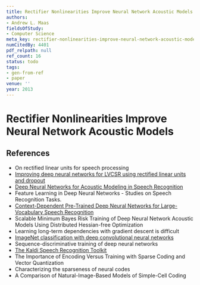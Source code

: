 ```yaml
---
title: Rectifier Nonlinearities Improve Neural Network Acoustic Models
authors:
- Andrew L. Maas
fieldsOfStudy:
- Computer Science
meta_key: rectifier-nonlinearities-improve-neural-network-acoustic-models
numCitedBy: 4401
pdf_relpath: null
ref_count: 16
status: todo
tags:
- gen-from-ref
- paper
venue: ''
year: 2013
---
```


# Rectifier Nonlinearities Improve Neural Network Acoustic Models

## References

- On rectified linear units for speech processing
- [Improving deep neural networks for LVCSR using rectified linear units and dropout](./improving-deep-neural-networks-for-lvcsr-using-rectified-linear-units-and-dropout.md)
- [Deep Neural Networks for Acoustic Modeling in Speech Recognition](./deep-neural-networks-for-acoustic-modeling-in-speech-recognition.md)
- Feature Learning in Deep Neural Networks - Studies on Speech Recognition Tasks.
- [Context-Dependent Pre-Trained Deep Neural Networks for Large-Vocabulary Speech Recognition](./context-dependent-pre-trained-deep-neural-networks-for-large-vocabulary-speech-recognition.md)
- Scalable Minimum Bayes Risk Training of Deep Neural Network Acoustic Models Using Distributed Hessian-free Optimization
- Learning long-term dependencies with gradient descent is difficult
- [ImageNet classification with deep convolutional neural networks](./imagenet-classification-with-deep-convolutional-neural-networks.md)
- Sequence-discriminative training of deep neural networks
- [The Kaldi Speech Recognition Toolkit](./the-kaldi-speech-recognition-toolkit.md)
- The Importance of Encoding Versus Training with Sparse Coding and Vector Quantization
- Characterizing the sparseness of neural codes
- A Comparison of Natural-Image-Based Models of Simple-Cell Coding
